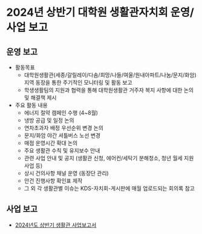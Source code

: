 2024년 상반기 대학원 생활관자치회 운영/사업 보고
===

## 운영 보고
- 활동목표
  - 대학원생활관(세종/갈릴레이/다솜/희망/나들/여울/원내아파트/나눔/문지/화암) 지역 동장을 통한 주기적인 모니터링 및 활동 보고
  - 학생생활팀의 지원과 협력을 통해 대학원생활관 거주자 복지 사항에 대한 논의 및 해결책 제시
- 주요 활동 내용
  - 에너지 절약 캠페인 수행 (4~8월)
  - 냉방 공급 및 일정 논의
  - 연차초과자 배정 우선순위 변경 논의
  - 문지/화암 야간 셔틀버스 노선 변경
  - 매점 운영시간 확대 논의
  - 주요 생활관 수칙 및 유지보수 안내 
  - 관련 사업 안내 및 공지 (생활관 신청, 에어컨/세탁기 분해청소, 청년 월세 지원사업 등)
  - 상시 건의사항 채널 운영 (동장단 관리)
  - 안건 진행사항 확인표 제작
  - 그 외 각 생활관별 이슈는 KDS-자치회-게시판에 매월 업로드되는 회의록 참고

## 사업 보고
- [2024년도 상반기 생활관 사업보고서](대학원생활관자치회-2024년-상반기-생활관-사업보고서.md)
